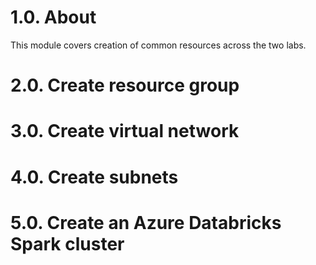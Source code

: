 # 1.0. About

This module covers creation of common resources across the two labs.

# 2.0. Create resource group

# 3.0. Create virtual network

# 4.0. Create subnets

# 5.0. Create an Azure Databricks Spark cluster



